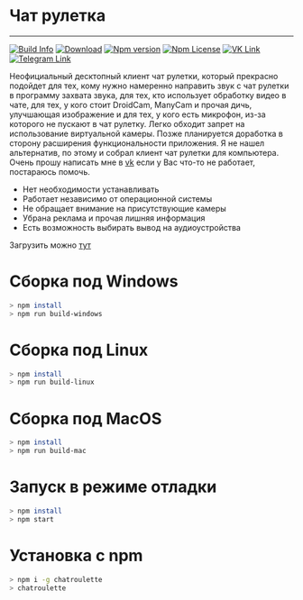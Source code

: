 # Чат рулетка

-----------------
[![Build Info](https://img.shields.io/cirrus/github/vicimpa/chatroulette)](https://github.com/vicimpa/chatroullete)
[![Download](https://img.shields.io/github/downloads/vicimpa/chatroulette/0.0.2/total)](https://github.com/vicimpa/chatroulette/releases)
[![Npm version](https://img.shields.io/npm/v/chatroulette)](https://www.npmjs.com/package/chatroulette)
[![Npm License](https://img.shields.io/npm/l/chatroulette)](https://www.npmjs.com/package/chatroulette)
[![VK Link](https://img.shields.io/badge/social-vk-blue)](https://vk.com/vicimpa)
[![Telegram Link](https://img.shields.io/badge/social-tg-9cf)](https://telegram.im/@vic_dev)

Неофициальный десктопный клиент чат рулетки, который прекрасно подойдет для тех, кому нужно намеренно направить звук с чат рулетки в программу захвата звука, для тех, кто использует обработку видео в чате, для тех, у кого стоит DroidCam, ManyCam и прочая дичь, улучшающая изображение и для тех, у кого есть микрофон, из-за которого не пускают в чат рулетку. Легко обходит запрет на использование виртуальной камеры. Позже планируется доработка в сторону расширения функциональности приложения. Я не нашел альтернатив, по этому и собрал клиент чат рулетки для компьютера. Очень прошу написать мне в [vk](https://vk.com/vicimpa) если у Вас что-то не работает, постараюсь помочь.

- Нет необходимости устанавливать
- Работает независимо от операционной системы
- Не обращает внимание на присутствующие камеры
- Убрана реклама и прочая лишняя информация
- Есть возможность выбирать вывод на аудиоустройства

Загрузить можно [тут](https://github.com/vicimpa/chatroulette/releases)

# Сборка под Windows

```bash
> npm install
> npm run build-windows
```

# Сборка под Linux

```bash
> npm install
> npm run build-linux
```

# Сборка под MacOS

```bash
> npm install
> npm run build-mac
```

# Запуск в режиме отладки

```bash
> npm install
> npm start
```

# Установка с npm
```bash
> npm i -g chatroulette
> chatroulette
```